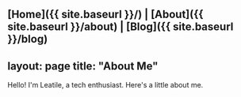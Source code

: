 [Home]({{ site.baseurl }}/) | [About]({{ site.baseurl }}/about) | [Blog]({{ site.baseurl }}/blog)
---
layout: page
title: "About Me"
---

Hello! I'm Leatile, a tech enthusiast. Here's a little about me.

